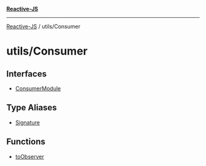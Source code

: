 [**Reactive-JS**](../../README.md)

***

[Reactive-JS](../../README.md) / utils/Consumer

# utils/Consumer

## Interfaces

- [ConsumerModule](interfaces/ConsumerModule.md)

## Type Aliases

- [Signature](type-aliases/Signature.md)

## Functions

- [toObserver](functions/toObserver.md)
